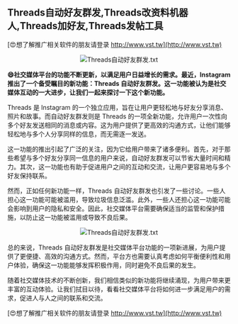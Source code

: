 ## **Threads自动好友群发,Threads改资料机器人,Threads加好友,Threads发帖工具**

[😍想了解推广相关软件的朋友请登录 http://www.vst.tw](http://www.vst.tw)

 <center><img src="https://vst.tw/MP4/tuiguang/png/7.png" alt="Threads自动好友群发.txt"></center>

**😄社交媒体平台的功能不断更新，以满足用户日益增长的需求。最近，Instagram 推出了一个备受瞩目的新功能：Threads 自动好友群发。这一功能被认为是社交媒体互动的一大进步，让我们一起来探讨一下这个新功能。**

Threads 是 Instagram 的一个独立应用，旨在让用户更轻松地与好友分享消息、照片和故事。而自动好友群发则是 Threads 的一项全新功能，允许用户一次性向多个好友发送相同的消息或内容。这为用户提供了更高效的沟通方式，让他们能够轻松地与多个人分享同样的信息，而无需逐一发送。

这一功能的推出引起了广泛的关注，因为它给用户带来了诸多便利。首先，对于那些希望与多个好友分享同一信息的用户来说，自动好友群发可以节省大量时间和精力。其次，这一功能也有助于促进用户之间的互动和交流，让用户更容易地与多个好友保持联系。

然而，正如任何新功能一样，Threads 自动好友群发也引发了一些讨论。一些人担心这一功能可能被滥用，导致垃圾信息泛滥。此外，一些人还担心这一功能可能会影响到用户的隐私和安全。因此，社交媒体平台需要确保适当的监管和保护措施，以防止这一功能被滥用或导致不良后果。

 <center><img src="https://vst.tw/MP4/tuiguang/png/6.png" alt="Threads自动好友群发.txt"></center>

总的来说，Threads 自动好友群发是社交媒体平台功能的一项新进展，为用户提供了更便捷、高效的沟通方式。然而，平台方也需要认真考虑如何平衡便利性和用户体验，确保这一功能能够发挥积极作用，同时避免不良后果的发生。

随着社交媒体技术的不断创新，我们相信类似的新功能将继续涌现，为用户带来更丰富的互动体验。让我们拭目以待，看看社交媒体平台将如何进一步满足用户的需求，促进人与人之间的联系和交流。

[😍想了解推广相关软件的朋友请登录 http://www.vst.tw](http://www.vst.tw)



